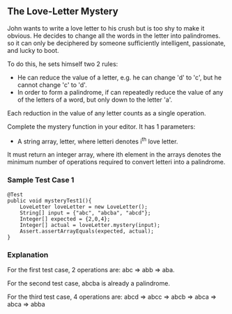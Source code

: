 ## The Love-Letter Mystery

John wants to write a love letter to his crush but is too shy to make it obvious. He decides to change all the words in the letter into palindromes. so it can only be deciphered by someone sufficiently intelligent, passionate, and lucky to boot.

To do this, he sets himself two 2 rules:

* He can reduce the value of a letter, e.g. he can change 'd' to 'c', but he cannot change 'c' to 'd'.
* In order to form a palindrome, if can repeatedly reduce the value of any of the letters of a word, but only down to the letter 'a'.
 

Each reduction in the value of any letter counts as a single operation. 
 

Complete the mystery function in your editor. It has 1 parameters:

* A string array, letter, where letteri denotes i<sup>th</sup> love letter.
 

It must return an integer array, where ith element in the arrays denotes the minimum number of operations required to convert letteri into a palindrome.


### Sample Test Case 1

```
@Test
public void mysteryTest1(){
    LoveLetter loveLetter = new LoveLetter();
    String[] input = {"abc", "abcba", "abcd"};
    Integer[] expected = {2,0,4};
    Integer[] actual = loveLetter.mystery(input);
    Assert.assertArrayEquals(expected, actual);
}
```
 
### Explanation

For the first test case, 2 operations are: abc ⇒ abb ⇒ aba.

For the second test case, abcba is already a palindrome.

For the third test case, 4 operations are: abcd ⇒ abcc ⇒ abcb ⇒ abca ⇒ abca ⇒ abba